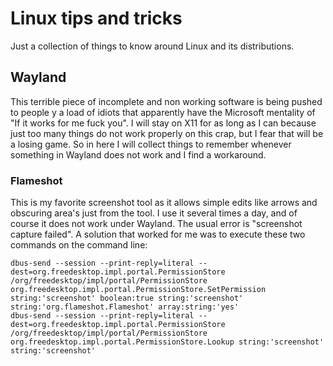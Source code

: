# Linux tips and tricks

Just a collection of things to know around Linux and its distributions.


## Wayland

This terrible piece of incomplete and non working software is being pushed to people y a load of idiots that apparently have the Microsoft mentality of "If it works for me fuck you". I will stay on X11 for as long as I can because just too many things do not work properly on this crap, but I fear that will be a losing game. So in here I will collect things to remember whenever something in Wayland does not work and I find a workaround.

### Flameshot

This is my favorite screenshot tool as it allows simple edits like arrows and obscuring area's just from the tool. I use it several times a day, and of course it does not work under Wayland. The usual error is "screenshot capture failed". A solution that worked for me was to execute these two commands on the command line:

```
dbus-send --session --print-reply=literal --dest=org.freedesktop.impl.portal.PermissionStore /org/freedesktop/impl/portal/PermissionStore org.freedesktop.impl.portal.PermissionStore.SetPermission string:'screenshot' boolean:true string:'screenshot' string:'org.flameshot.Flameshot' array:string:'yes'
dbus-send --session --print-reply=literal --dest=org.freedesktop.impl.portal.PermissionStore /org/freedesktop/impl/portal/PermissionStore org.freedesktop.impl.portal.PermissionStore.Lookup string:'screenshot' string:'screenshot'
```


